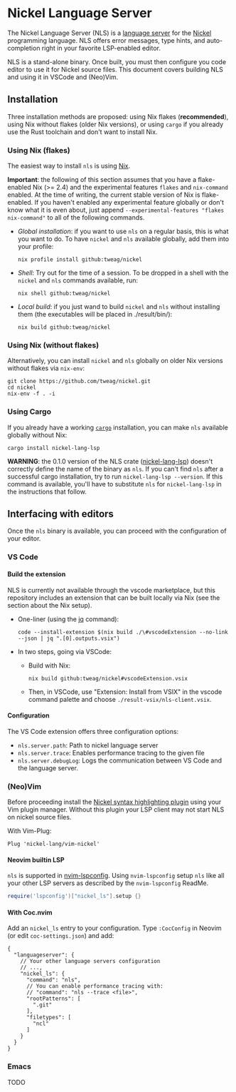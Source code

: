# Nickel Language Server

The Nickel Language Server (NLS) is a [language
server](https://en.wikipedia.org/wiki/Language_Server_Protocol) for the
[Nickel](https://www.nickel-lang.org/) programming language. NLS offers error
messages, type hints, and auto-completion right in your favorite LSP-enabled
editor.

NLS is a stand-alone binary. Once built, you must then configure you code editor
to use it for Nickel source files. This document covers building NLS and using
it in VSCode and (Neo)Vim.

## Installation

Three installation methods are proposed: using Nix flakes (**recommended**),
using Nix without flakes (older Nix versions), or using `cargo` if you already
use the Rust toolchain and don't want to install Nix.

### Using Nix (flakes)

The easiest way to install `nls` is using [Nix](https://nixos.org/).

**Important**: the following of this section assumes that you have a flake-enabled
Nix (>= 2.4) and the experimental features `flakes` and `nix-command` enabled.
At the time of writing, the current stable version of Nix is flake-enabled. If
you haven't enabled any experimental feature globally or don't know what it is
even about, just append `--experimental-features "flakes nix-command"` to all of
the following commands.

- *Global installation*: if you want to use `nls` on a regular basis, this is
  what you want to do. To have `nickel` and `nls` available globally, add them
  into your profile:

    ```console
    nix profile install github:tweag/nickel
    ```

- *Shell*: Try out for the time of a session. To be dropped in a shell with the
  `nickel` and `nls` commands available, run:

    ```console
    nix shell github:tweag/nickel
    ```

- *Local build*: if you just wand to build `nickel`
  and `nls` without installing them (the executables will be placed in
  ./result/bin/):

    ```shell
    nix build github:tweag/nickel
    ```

### Using Nix (without flakes)

Alternatively, you can install `nickel` and `nls` globally on older Nix versions
without flakes via `nix-env`:

```console
git clone https://github.com/tweag/nickel.git
cd nickel
nix-env -f . -i
```

### Using Cargo

If you already have a working [`cargo`](https://doc.rust-lang.org/cargo/)
installation, you can make `nls` available globally without Nix:

```console
cargo install nickel-lang-lsp
```

**WARNING**: the 0.1.0 version of the NLS crate
([nickel-lang-lsp](https://crates.io/crates/nickel-lang-lsp)) doesn't
correctly define the name of the binary as `nls`. If you can't find `nls` after
a successful cargo installation, try to run `nickel-lang-lsp --version`. If this
command is available, you'll have to substitute `nls` for `nickel-lang-lsp` in
the instructions that follow.

## Interfacing with editors

Once the `nls` binary is available, you can proceed with the configuration of
your editor.

### VS Code

#### Build the extension

NLS is currently not available through the vscode marketplace, but this
repository includes an extension that can be built locally via Nix (see the
section about the Nix setup).

- One-liner (using the [jq](https://stedolan.github.io/jq/) command):

  ```console
  code --install-extension $(nix build ./\#vscodeExtension --no-link --json | jq ".[0].outputs.vsix")
  ```

- In two steps, going via VSCode:
  - Build with Nix:

      ```console
      nix build github:tweag/nickel#vscodeExtension.vsix
      ```

  - Then, in VSCode, use "Extension: Install from VSIX" in the vscode command
    palette and choose `./result-vsix/nls-client.vsix`.

#### Configuration

The VS Code extension offers three configuration options:

- `nls.server.path`: Path to nickel language server
- `nls.server.trace`: Enables performance tracing to the given file
- `nls.server.debugLog`: Logs the communication between VS Code and the language
  server.

### (Neo)Vim

Before proceeding install the [Nickel syntax highlighting
plugin](https://github.com/nickel-lang/vim-nickel) using your Vim plugin
manager. Without this plugin your LSP client may not start NLS on nickel source
files.

With Vim-Plug:

```vim
Plug 'nickel-lang/vim-nickel'
```

#### Neovim builtin LSP

`nls` is supported in
[nvim-lspconfig](https://github.com/neovim/nvim-lspconfig). Using
`nvim-lspconfig` setup `nls` like all your other LSP servers as described by the
`nvim-lspconfig` ReadMe.

```lua
require('lspconfig')["nickel_ls"].setup {}
```

#### With Coc.nvim

Add an `nickel_ls` entry to your configuration. Type `:CocConfig` in Neovim (or
edit `coc-settings.json`) and add:

```jsonc
{
  "languageserver": {
    // Your other language servers configuration
    // ...,
    "nickel_ls": {
      "command": "nls",
      // You can enable performance tracing with:
      // "command": "nls --trace <file>",
      "rootPatterns": [
        ".git"
      ],
      "filetypes": [
        "ncl"
      ]
    }
  }
}
```

### Emacs

TODO
